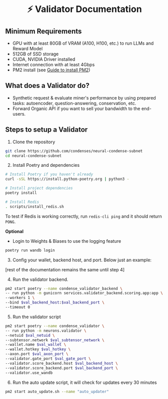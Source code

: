 <div align="center">

# ⚡ Validator Documentation

</div>

## Minimum Requirements
- GPU with at least 80GB of VRAM (A100, H100, etc.) to run LLMs and Reward Model
- 512GB of SSD storage
- CUDA, NVIDIA Driver installed
- Internet connection with at least 4Gbps
- PM2 install (see [Guide to install PM2](./pm2.md))

## What does a Validator do?

- Synthetic request & evaluate miner's performance by using prepared tasks: autoencoder, question-answering, conservation, etc.
- Forward Organic API if you want to sell your bandwidth to the end-users.

## Steps to setup a Validator

1. Clone the repository
```bash
git clone https://github.com/condenses/neural-condense-subnet
cd neural-condense-subnet
```

2. Install Poetry and dependencies
```bash
# Install Poetry if you haven't already
curl -sSL https://install.python-poetry.org | python3 -

# Install project dependencies
poetry install

# Install Redis
. scripts/install_redis.sh
```
To test if Redis is working correctly, run `redis-cli ping` and it should return `PONG`.

**Optional**
- Login to Weights & Biases to use the logging feature
```bash
poetry run wandb login
```

3. Config your wallet, backend host, and port. Below just an example:

[rest of the documentation remains the same until step 4]

4. Run the validator backend.
```bash
pm2 start poetry --name condense_validator_backend \
-- run python -m gunicorn services.validator_backend.scoring.app:app \
--workers 1 \
--bind $val_backend_host:$val_backend_port \
--timeout 0
```

5. Run the validator script
```bash
pm2 start poetry --name condense_validator \
-- run python -m neurons.validator \
--netuid $val_netuid \
--subtensor.network $val_subtensor_network \
--wallet.name $val_wallet \
--wallet.hotkey $val_hotkey \
--axon.port $val_axon_port \
--validator.gate_port $val_gate_port \
--validator.score_backend.host $val_backend_host \
--validator.score_backend.port $val_backend_port \
--validator.use_wandb
```

6. Run the auto update script, it will check for updates every 30 minutes
```bash
pm2 start auto_update.sh --name "auto_updater"
```